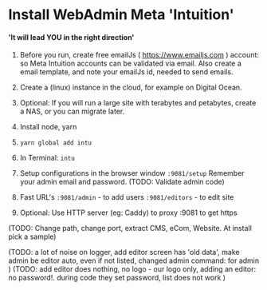 
# Install WebAdmin Meta 'Intuition'

#### 'It will lead YOU in the right direction'

1. Before you run, create free emailJs ( https://www.emailjs.com ) account: so Meta Intuition accounts can be validated via email.
Also create a email template, and note your emailJs id, needed to send emails.

2. Create a (linux) instance in the cloud, for example on Digital Ocean. 

2. Optional: If you will run a large site with terabytes and petabytes, create a NAS, or you can migrate later.

3. Install node, yarn

4. `yarn global add intu`

5. In Terminal: `intu`

6. Setup configurations in the browser window `:9081/setup`
Remember your admin email and password. (TODO: Validate admin code)

7. Fast URL's
   `:9081/admin` - to add users
   `:9081/editors` - to edit site

8. Optional: Use HTTP server (eg: Caddy) to proxy :9081 to get https

(TODO: Change path, change port, extract CMS, eCom, Website. At install pick a sample)

(TODO: a lot of noise on logger, add editor screen has 'old data', make admin be editor auto, even if not listed, changed admin command: for admin )
(TODO: add editor does nothing, no logo - our logo only, adding an editor: no password!. during code they set password, list does not work )
